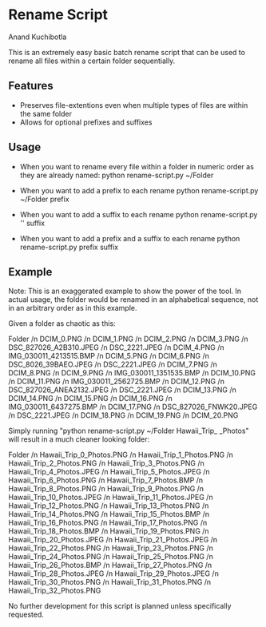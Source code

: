 Rename Script
=============
Anand Kuchibotla

This is an extremely easy basic batch rename script that can be used to rename all files within a certain folder sequentially.

Features
--------
- Preserves file-extentions even when multiple types of files are within the same folder
- Allows for optional prefixes and suffixes

Usage
-----
- When you want to rename every file within a folder in numeric order as they are already named:
python rename-script.py ~/Folder

- When you want to add a prefix to each rename
python rename-script.py ~/Folder prefix

- When you want to add a suffix to each rename
python rename-script.py '' suffix

- When you want to add a prefix and a suffix to each rename
python rename-script.py prefix suffix

Example
-------
Note: This is an exaggerated example to show the power of the tool. In actual usage, the folder would be renamed in an alphabetical sequence, not in an arbitrary order as in this example.

Given a folder as chaotic as this:

Folder
/n DCIM_0.PNG
/n DCIM_1.PNG
/n DCIM_2.PNG
/n DCIM_3.PNG
/n DSC_827026_A2B310.JPEG
/n DSC_2221.JPEG
/n DCIM_4.PNG
/n IMG_030011_4213515.BMP
/n DCIM_5.PNG
/n DCIM_6.PNG
/n DSC_8026_39BAEO.JPEG
/n DSC_2221.JPEG
/n DCIM_7.PNG
/n DCIM_8.PNG
/n DCIM_9.PNG
/n IMG_030011_1351535.BMP
/n DCIM_10.PNG
/n DCIM_11.PNG
/n IMG_030011_2562725.BMP
/n DCIM_12.PNG
/n DSC_827026_ANEA2132.JPEG
/n DSC_2221.JPEG
/n DCIM_13.PNG
/n DCIM_14.PNG
/n DCIM_15.PNG
/n DCIM_16.PNG
/n IMG_030011_6437275.BMP
/n DCIM_17.PNG
/n DSC_827026_FNWK20.JPEG
/n DSC_2221.JPEG
/n DCIM_18.PNG
/n DCIM_19.PNG
/n DCIM_20.PNG
    
  Simply running "python rename-script.py ~/Folder Hawaii_Trip_ _Photos" will result in a much cleaner looking folder:
  
  Folder
/n Hawaii_Trip_0_Photos.PNG
/n Hawaii_Trip_1_Photos.PNG
/n Hawaii_Trip_2_Photos.PNG
/n Hawaii_Trip_3_Photos.PNG
/n Hawaii_Trip_4_Photos.JPEG
/n Hawaii_Trip_5_Photos.JPEG
/n Hawaii_Trip_6_Photos.PNG
/n Hawaii_Trip_7_Photos.BMP
/n Hawaii_Trip_8_Photos.PNG
/n Hawaii_Trip_9_Photos.PNG
/n Hawaii_Trip_10_Photos.JPEG
/n Hawaii_Trip_11_Photos.JPEG
/n Hawaii_Trip_12_Photos.PNG
/n Hawaii_Trip_13_Photos.PNG
/n Hawaii_Trip_14_Photos.PNG
/n Hawaii_Trip_15_Photos.BMP
/n Hawaii_Trip_16_Photos.PNG
/n Hawaii_Trip_17_Photos.PNG
/n Hawaii_Trip_18_Photos.BMP
/n Hawaii_Trip_19_Photos.PNG
/n Hawaii_Trip_20_Photos.JPEG
/n Hawaii_Trip_21_Photos.JPEG
/n Hawaii_Trip_22_Photos.PNG
/n Hawaii_Trip_23_Photos.PNG
/n Hawaii_Trip_24_Photos.PNG
/n Hawaii_Trip_25_Photos.PNG
/n Hawaii_Trip_26_Photos.BMP
/n Hawaii_Trip_27_Photos.PNG
/n Hawaii_Trip_28_Photos.JPEG
/n Hawaii_Trip_29_Photos.JPEG
/n Hawaii_Trip_30_Photos.PNG
/n Hawaii_Trip_31_Photos.PNG
/n Hawaii_Trip_32_Photos.PNG
    
No further development for this script is planned unless specifically requested.
